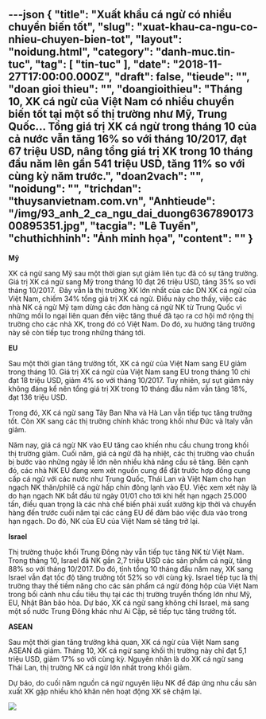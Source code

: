 ---json
{
    "title": "Xuất khẩu cá ngừ có nhiều chuyển biến tốt",
    "slug": "xuat-khau-ca-ngu-co-nhieu-chuyen-bien-tot",
    "layout": "noidung.html",
    "category": "danh-muc.tin-tuc",
    "tag": [
        "tin-tuc"
    ],
    "date": "2018-11-27T17:00:00.000Z",
    "draft": false,
    "tieude": "",
    "doan gioi thieu": "",
    "doangioithieu": "Tháng 10, XK cá ngừ của Việt Nam có nhiều chuyển biến tốt tại một số thị trường như Mỹ, Trung Quốc... Tổng giá trị XK cá ngừ trong tháng 10 của cả nước vẫn tăng 16% so với tháng 10/2017, đạt 67 triệu USD, nâng tổng giá trị XK trong 10 tháng đầu năm lên gần 541 triệu USD, tăng 11% so với cùng kỳ năm trước.",
    "doan2vach": "",
    "noidung": "",
    "trichdan": "thuysanvietnam.com.vn",
    "Anhtieude": "/img/93_anh_2_ca_ngu_dai_duong636789017300895351.jpg",
    "tacgia": "Lê Tuyến",
    "chuthichhinh": "Ảnh minh họa",
    "__content__": ""
}
---
<p><strong>Mỹ</strong></p>

<p>XK c&aacute; ngừ sang Mỹ sau một thời gian sụt giảm li&ecirc;n tục đ&atilde; c&oacute; sự tăng trưởng. Gi&aacute; trị XK c&aacute; ngừ sang Mỹ trong th&aacute;ng 10 đạt 26 triệu USD, tăng 35% so với th&aacute;ng 10/2017. &nbsp;Đ&acirc;y vẫn l&agrave; thị trường XK lớn nhất của c&aacute;c DN XK c&aacute; ngừ của Việt Nam, chiếm 34% tổng gi&aacute; trị XK c&aacute; ngừ. Điều n&agrave;y cho thấy, việc c&aacute;c nh&agrave; NK c&aacute; ngừ Mỹ tạm dừng c&aacute;c đơn h&agrave;ng c&aacute; ngừ NK từ Trung Quốc v&igrave; những mối lo ngại li&ecirc;n quan đến việc tăng thuế đ&atilde; tạo ra cơ hội mở rộng thị trường cho c&aacute;c nh&agrave; XK, trong đ&oacute; c&oacute; Việt Nam. Do đ&oacute;, xu hướng tăng trưởng n&agrave;y sẽ c&ograve;n tiếp tục trong những th&aacute;ng tới.</p>

<p><strong>EU</strong></p>

<p>Sau một thời gian tăng trưởng tốt, XK c&aacute; ngừ của Việt Nam sang EU giảm trong th&aacute;ng 10. Gi&aacute; trị XK c&aacute; ngừ của Việt Nam sang EU trong th&aacute;ng 10 chỉ đạt 18 triệu USD, giảm 4% so với th&aacute;ng 10/2017. Tuy nhi&ecirc;n, sự sụt giảm n&agrave;y kh&ocirc;ng đ&aacute;ng kể n&ecirc;n tổng gi&aacute; trị XK trong 10 th&aacute;ng đầu năm vẫn tăng 18%, đạt 136 triệu USD.</p>

<p>Trong đ&oacute;, XK c&aacute; ngừ sang T&acirc;y Ban Nha v&agrave; H&agrave; Lan vẫn tiếp tục tăng trưởng tốt. C&ograve;n XK sang c&aacute;c thị trường ch&iacute;nh kh&aacute;c trong khối như Đức v&agrave; Italy vẫn giảm.</p>

<p>Năm nay, gi&aacute; c&aacute; ngừ NK v&agrave;o EU tăng cao khiến nhu cầu chung trong khối thị trường giảm. Cuối năm, gi&aacute; c&aacute; ngừ đ&atilde; hạ nhiệt, c&aacute;c thị trường v&agrave;o chuẩn bị bước v&agrave;o những ng&agrave;y lễ lớn n&ecirc;n nhiều khả năng cầu sẽ tăng. B&ecirc;n cạnh đ&oacute;, c&aacute;c nh&agrave; NK EU đang xem x&eacute;t nguồn cung để đặt trước hợp đồng cung cấp c&aacute; ngừ với c&aacute;c nước như Trung Quốc, Th&aacute;i Lan v&agrave; Việt Nam cho hạn ngạch NK thăn/phil&ecirc; c&aacute; ngừ hấp ch&iacute;n đ&ocirc;ng lạnh v&agrave;o EU. Việc xem x&eacute;t n&agrave;y l&agrave; do hạn ngạch NK bắt đầu từ ng&agrave;y 01/01 cho tới khi hết hạn ngạch 25.000 tấn, điều quan trọng l&agrave; c&aacute;c nh&agrave; chế biến phải xuất xưởng kịp thời v&agrave; chuyển h&agrave;ng đến trước cuối năm tại c&aacute;c cảng EU để đảm bảo việc đưa v&agrave;o trong hạn ngạch. Do đ&oacute;, NK của EU của Việt Nam sẽ tăng trở lại.</p>

<p><strong>Israel</strong></p>

<p>Thị trường thuộc khối Trung Đ&ocirc;ng n&agrave;y vẫn tiếp tục tăng NK từ Việt Nam. Trong th&aacute;ng 10, Israel đ&atilde; NK gần 2,7 triệu USD c&aacute;c sản phẩm c&aacute; ngừ, tăng 88% so với th&aacute;ng 10/2017. Do đ&oacute;, tỉnh tổng 10 th&aacute;ng đầu năm nay, XK sang Israel vẫn đạt tốc độ tăng trưởng tốt 52% so với c&ugrave;ng kỳ. Israel tiếp tục l&agrave; thị trường thay thế tiềm năng cho c&aacute;c sản phẩm c&aacute; ngừ đ&oacute;ng hộp của Việt Nam trong bối cảnh nhu cầu ti&ecirc;u thụ tại c&aacute;c thị trường truyền thống lớn như Mỹ, EU, Nhật Bản b&atilde;o h&ograve;a. Dự b&aacute;o, XK c&aacute; ngừ sang kh&ocirc;ng chỉ Israel, m&agrave; sang một số nước Trung Đ&ocirc;ng kh&aacute;c như Ai Cập, sẽ tiếp tục tăng trưởng tốt.</p>

<p><strong>ASEAN</strong></p>

<p>Sau một thời gian tăng trưởng khả quan, XK c&aacute; ngừ của Việt Nam sang ASEAN đ&atilde; giảm. Th&aacute;ng 10, XK c&aacute; ngừ sang khối thị trường n&agrave;y chỉ đạt 5,1 triệu USD, giảm 17% so với c&ugrave;ng kỳ. Nguy&ecirc;n nh&acirc;n l&agrave; do XK c&aacute; ngừ sang Th&aacute;i Lan, thị trường NK c&aacute; ngừ lớn nhất trong khối giảm.</p>

<p>Dự b&aacute;o, do cuối năm nguồn c&aacute; ngừ nguy&ecirc;n liệu NK để đ&aacute;p ứng nhu cầu sản xuất XK gặp nhiều kh&oacute; khăn n&ecirc;n hoạt động XK sẽ chậm lại.</p>

<p><img src="http://vasep.com.vn/Uploads/image/PublicFile/image/Thu/vf18/HT1/Untitled(2).jpg" /></p>
